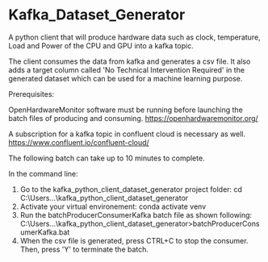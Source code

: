 # Kafka_Dataset_Generator

  A python client that will produce hardware data such as clock, temperature, Load and Power of the CPU and GPU into a kafka topic.
  
  The client consumes the data from kafka and generates a csv file. It also adds a target column called 'No Technical Intervention Required' in the generated dataset which can be used for a machine learning purpose.


  Prerequisites:

   OpenHardwareMonitor software must be running before launching the batch files of producing and consuming.
   https://openhardwaremonitor.org/

   A subscription for a kafka topic in confluent cloud is necessary as well. 
   https://www.confluent.io/confluent-cloud/


  The following batch can take up to 10 minutes to complete.

  In the command line:

  1. Go to the kafka_python_client_dataset_generator project folder:
     cd C:\Users\...\kafka_python_client_dataset_generator
  2. Activate your virtual environement:
     conda activate venv
  3. Run the batchProducerConsumerKafka batch file as shown following: 
     C:\Users\...\kafka_python_client_dataset_generator>batchProducerConsumerKafka.bat
  4. When the csv file is generated, press CTRL+C to stop the consumer. Then, press 'Y' to terminate the batch.
